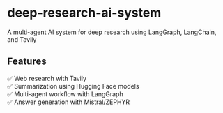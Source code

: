 # deep-research-ai-system
A multi-agent AI system for deep research using LangGraph, LangChain, and Tavily


## Features
✅ Web research with Tavily  
✅ Summarization using Hugging Face models  
✅ Multi-agent workflow with LangGraph  
✅ Answer generation with Mistral/ZEPHYR  
